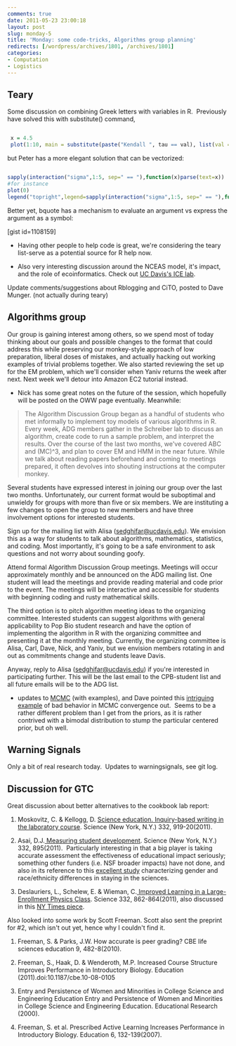 ```yaml
---
comments: true
date: 2011-05-23 23:00:18
layout: post
slug: monday-5
title: 'Monday: some code-tricks, Algorithms group planning'
redirects: [/wordpress/archives/1801, /archives/1801]
categories:
- Computation
- Logistics
---
```


## Teary


Some discussion on combining Greek letters with variables in R.  Previously have solved this with substitute() command,


```r

 x = 4.5
 plot(1:10, main = substitute(paste("Kendall ", tau == val), list(val = x[1])))

```


but Peter has a more elegant solution that can be vectorized:


```r

sapply(interaction("sigma",1:5, sep=" == "),function(x)parse(text=x))
#for instance
plot(0)
legend("topright",legend=sapply(interaction("sigma",1:5, sep=" == "),function(x)parse(text=x)),lty=2)

```


Better yet, bquote has a mechanism to evaluate an argument vs express the argument as a symbol:  

[gist id=1108159]








	
  * Having other people to help code is great, we're considering the teary list-serve as a potential source for R help now.

	
  * Also very interesting discussion around the NCEAS model, it's impact, and the role of ecoinformatics. Check out [UC Davis's ICE lab](http://ice.ucdavis.edu/).


Update comments/suggestions about Rblogging and CiTO, posted to Dave Munger. (not actually during teary)


## Algorithms group


Our group is gaining interest among others, so we spend most of today thinking about our goals and possible changes to the format that could address this while preserving our monkey-style approach of low preparation, liberal doses of mistakes, and actually hacking out working examples of trivial problems together. We also started reviewing the set up for the EM problem, which we'll consider when Yaniv returns the week after next. Next week we'll detour into Amazon EC2 tutorial instead.



	
  * Nick has some great notes on the future of the session, which hopefully will be posted on the OWW page eventually. Meanwhile:




> The Algorithm Discussion Group began as a handful of students who met informally to implement toy models of various algorithms in R. Every week, ADG members gather in the Schreiber lab to discuss an algorithm, create code to run a sample problem, and interpret the results. Over the course of the last two months, we've covered ABC and (MC)^3, and plan to cover EM and HMM in the near future. While we talk about reading papers beforehand and coming to meetings prepared, it often devolves into shouting instructions at the computer monkey.

Several students have expressed interest in joining our group over the last two months. Unfortunately, our current format would be suboptimal and unwieldy for groups with more than five or six members. We are instituting a few changes to open the group to new members and have three involvement options for interested students.

Sign up for the mailing list with Alisa ([sedghifar@ucdavis.edu](mailto:sedghifar@ucdavis.edu)). We envision this as a way for students to talk about algorithms, mathematics, statistics, and coding. Most importantly, it's going to be a safe environment to ask questions and not worry about sounding goofy.

Attend formal Algorithm Discussion Group meetings. Meetings will occur approximately monthly and be announced on the ADG mailing list. One student will lead the meetings and provide reading material and code prior to the event. The meetings will be interactive and accessible for students with beginning coding and rusty mathematical skills.

The third option is to pitch algorithm meeting ideas to the organizing committee. Interested students can suggest algorithms with general applicability to Pop Bio student research and have the option of implementing the algorithm in R with the organizing committee and presenting it at the monthly meeting. Currently, the organizing committee is Alisa, Carl, Dave, Nick, and Yaniv, but we envision members rotating in and out as commitments change and students leave Davis.

Anyway, reply to Alisa ([sedghifar@ucdavis.edu](mailto:sedghifar@ucdavis.edu)) if you're interested in participating further. This will be the last email to the CPB-student list and all future emails will be to the ADG list.





	
  * updates to [MCMC](http://www.carlboettiger.info/archives/1736) (with examples), and Dave pointed this [intriguing example](http://cscs.umich.edu/~crshalizi/weblog/606.html) of bad behavior in MCMC convergence out.  Seems to be a rather different problem than I get from the priors, as it is rather contrived with a bimodal distribution to stump the particular centered prior, but oh well.




## Warning Signals


Only a bit of real research today.  Updates to warningsignals, see git log.


## Discussion for GTC


Great discussion about better alternatives to the cookbook lab report:
1. Moskovitz, C. & Kellogg, D. [Science education. Inquiry-based writing in the laboratory course](http://dx.doi.org/10.1126/science.1200353). Science (New York, N.Y.) 332, 919-20(2011).

2. Asai, D.J.[ Measuring student development](http://dx.doi.org/10.1126/science.1207680). Science (New York, N.Y.) 332, 895(2011).  Particularly interesting in that a big player is taking accurate assessment the effectiveness of educational impact seriously; something other funders (i.e. NSF broader impacts) have not done, and also in its reference to this [excellent study](http://nces.ed.gov/pubsearch/pubsinfo.asp?pubid=2000601) characterizing gender and race/ethnicity differences in staying in the sciences.

3. Deslauriers, L., Schelew, E. & Wieman, C.[ Improved Learning in a Large-Enrollment Physics Class](http://dx.doi.org/10.1126/science.1201783). Science 332, 862-864(2011), also discussed in this [NY Times piece](http://www.nytimes.com/2011/05/13/science/13teach.html?_r=2).

Also looked into some work by Scott Freeman. Scott also sent the preprint for #2, which isn't out yet, hence why I couldn't find it.



	
  1. Freeman, S. & Parks, J.W. How accurate is peer grading? CBE life sciences education 9, 482-8(2010).

	
  2. Freeman, S., Haak, D. & Wenderoth, M.P. Increased Course Structure Improves Performance in Introductory Biology. Education (2011).doi:10.1187/cbe.10-08-0105

	
  3. Entry and Persistence of Women and Minorities in College Science and Engineering Education Entry and Persistence of Women and Minorities in College Science and Engineering Education. Educational Research (2000).

	
  4. Freeman, S. et al. Prescribed Active Learning Increases Performance in Introductory Biology. Education 6, 132-139(2007).


